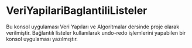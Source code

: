 # VeriYapilariBaglantiliListeler
 Bu konsol uygulaması Veri Yapıları ve Algoritmalar dersinde proje olarak verilmiştir.
 Bağlantılı listeler kullanılarak undo-redo işlemlerini yapabilen bir konsol uygulaması yazılmıştır.


